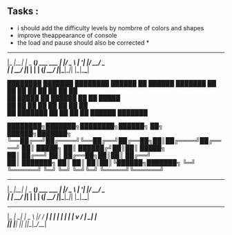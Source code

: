 ﻿## Tasks :

 * i should add the difficulty levels by nombrre of colors and shapes
 * improve theappearance of console
 * the load and pause should also be corrected 
	* 

	
  _____    _        _          
 |_   _|__| |_ _ __(_) ___ ___ 
   | |/ _ \ __| '__| |/ __/ _ \
   | |  __/ |_| |  | | (_|  __/
   |_|\___|\__|_|  |_|\___\___|
                               


████████ ███████ ████████ ██████  ██  ██████ ███████ 
   ██    ██         ██    ██   ██ ██ ██      ██      
   ██    █████      ██    ██████  ██ ██      █████   
   ██    ██         ██    ██   ██ ██ ██      ██      
   ██    ███████    ██    ██   ██ ██  ██████ ███████ 
                                                     
                                                     


████████╗███████╗████████╗██████╗ ██╗ ██████╗███████╗
╚══██╔══╝██╔════╝╚══██╔══╝██╔══██╗██║██╔════╝██╔════╝
   ██║   █████╗     ██║   ██████╔╝██║██║     █████╗  
   ██║   ██╔══╝     ██║   ██╔══██╗██║██║     ██╔══╝  
   ██║   ███████╗   ██║   ██║  ██║██║╚██████╗███████╗
   ╚═╝   ╚══════╝   ╚═╝   ╚═╝  ╚═╝╚═╝ ╚═════╝╚══════╝
                                                     

  _____    _        _          
 |_   _|__| |_ _ __(_) ___ ___ 
   | |/ _ \ __| '__| |/ __/ _ \
   | |  __/ |_| |  | | (_|  __/
   |_|\___|\__|_|  |_|\___\___|
                               


 _____ ___ _____ ___ _  ______  
|_   _| __|_   _| _ \ |/ _/ __| 
  | | | _|  | | | v / | \_| _|  
  |_| |___| |_| |_|_\_|\__/___| 
